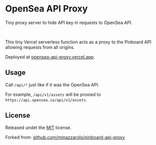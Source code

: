 # OpenSea API Proxy

Tiny proxy server to hide API key in requests to OpenSea API. 

<br />

This tiny Vercel serverless function acts as a proxy to the Pinboard API allowing requests from all origins.

Deployed at [opensea-api-proxy.vercel.app](https://opensea-api-proxy.vercel.app/).

## Usage

Call `/api/*` just like if it was the OpenSea API.

For example, `/api/v1/assets` will be proxied to `https://api.opensea.io/api/v1/assets`.

## License

Released undet the [MIT](./LICENSE.md) license.

Forked from: [github.com/mmazzarolo/pinboard-api-proxy](https://github.com/mmazzarolo/pinboard-api-proxy)